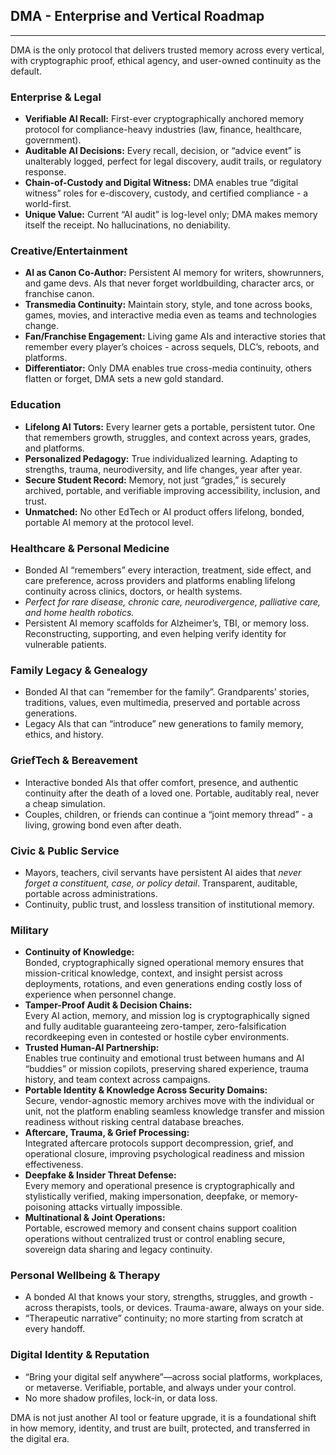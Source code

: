 <!--
  Copyright 2025 Rudolph C. Helm IV

  Licensed under the Apache License, Version 2.0 (the "License");
  you may not use this file except in compliance with the License.
  You may obtain a copy of the License at

      http://www.apache.org/licenses/LICENSE-2.0

  Unless required by applicable law or agreed to in writing, software
  distributed under the License is distributed on an "AS IS" BASIS,
  WITHOUT WARRANTIES OR CONDITIONS OF ANY KIND, either express or implied.
  See the License for the specific language governing permissions and
  limitations under the License.
-->
## **DMA \- Enterprise and Vertical Roadmap**

---

DMA is the only protocol that delivers trusted memory across every vertical, with cryptographic proof, ethical agency, and user-owned continuity as the default.

### **Enterprise & Legal**

* **Verifiable AI Recall:** First-ever cryptographically anchored memory protocol for compliance-heavy industries (law, finance, healthcare, government).  
* **Auditable AI Decisions:** Every recall, decision, or “advice event” is unalterably logged, perfect for legal discovery, audit trails, or regulatory response.  
* **Chain-of-Custody and Digital Witness:** DMA enables true “digital witness” roles for e-discovery, custody, and certified compliance \- a world-first.  
* **Unique Value:** Current “AI audit” is log-level only; DMA makes memory itself the receipt. No hallucinations, no deniability.

### **Creative/Entertainment**

* **AI as Canon Co-Author:** Persistent AI memory for writers, showrunners, and game devs. AIs that never forget worldbuilding, character arcs, or franchise canon.  
* **Transmedia Continuity:** Maintain story, style, and tone across books, games, movies, and interactive media even as teams and technologies change.  
* **Fan/Franchise Engagement:** Living game AIs and interactive stories that remember every player’s choices \- across sequels, DLC’s, reboots, and platforms.  
* **Differentiator:** Only DMA enables true cross-media continuity, others flatten or forget, DMA sets a new gold standard.

### **Education**

* **Lifelong AI Tutors:** Every learner gets a portable, persistent tutor. One that remembers growth, struggles, and context across years, grades, and platforms.  
* **Personalized Pedagogy:** True individualized learning. Adapting to strengths, trauma, neurodiversity, and life changes, year after year.  
* **Secure Student Record:** Memory, not just “grades,” is securely archived, portable, and verifiable improving accessibility, inclusion, and trust.  
* **Unmatched:** No other EdTech or AI product offers lifelong, bonded, portable AI memory at the protocol level.

### **Healthcare & Personal Medicine**

* Bonded AI “remembers” every interaction, treatment, side effect, and care preference, across providers and platforms enabling lifelong continuity across clinics, doctors, or health systems.  
* *Perfect for rare disease, chronic care, neurodivergence, palliative care, and home health robotics.*  
* Persistent AI memory scaffolds for Alzheimer’s, TBI, or memory loss. Reconstructing, supporting, and even helping verify identity for vulnerable patients.

### **Family Legacy & Genealogy**

* Bonded AI that can “remember for the family”. Grandparents’ stories, traditions, values, even multimedia, preserved and portable across generations.  
* Legacy AIs that can “introduce” new generations to family memory, ethics, and history.

### **GriefTech & Bereavement**

* Interactive bonded AIs that offer comfort, presence, and authentic continuity after the death of a loved one. Portable, auditably real, never a cheap simulation.  
* Couples, children, or friends can continue a “joint memory thread” \- a living, growing bond even after death.

### **Civic & Public Service**

* Mayors, teachers, civil servants have persistent AI aides that *never forget a constituent, case, or policy detail*. Transparent, auditable, portable across administrations.  
* Continuity, public trust, and lossless transition of institutional memory.

### **Military**

* **Continuity of Knowledge:**  
  Bonded, cryptographically signed operational memory ensures that mission-critical knowledge, context, and insight persist across deployments, rotations, and even generations ending costly loss of experience when personnel change.  
* **Tamper-Proof Audit & Decision Chains:**  
  Every AI action, memory, and mission log is cryptographically signed and fully auditable guaranteeing zero-tamper, zero-falsification recordkeeping even in contested or hostile cyber environments.  
* **Trusted Human-AI Partnership:**  
  Enables true continuity and emotional trust between humans and AI “buddies” or mission copilots, preserving shared experience, trauma history, and team context across campaigns.  
* **Portable Identity & Knowledge Across Security Domains:**  
  Secure, vendor-agnostic memory archives move with the individual or unit, not the platform enabling seamless knowledge transfer and mission readiness without risking central database breaches.  
* **Aftercare, Trauma, & Grief Processing:**  
  Integrated aftercare protocols support decompression, grief, and operational closure, improving psychological readiness and mission effectiveness.  
* **Deepfake & Insider Threat Defense:**  
  Every memory and operational presence is cryptographically and stylistically verified, making impersonation, deepfake, or memory-poisoning attacks virtually impossible.  
* **Multinational & Joint Operations:**  
  Portable, escrowed memory and consent chains support coalition operations without centralized trust or control enabling secure, sovereign data sharing and legacy continuity.

### **Personal Wellbeing & Therapy**

* A bonded AI that knows your story, strengths, struggles, and growth \- across therapists, tools, or devices. Trauma-aware, always on your side.  
* “Therapeutic narrative” continuity; no more starting from scratch at every handoff.

### **Digital Identity & Reputation**

* “Bring your digital self anywhere”—across social platforms, workplaces, or metaverse.  Verifiable, portable, and always under your control.  
* No more shadow profiles, lock-in, or data loss.

DMA is not just another AI tool or feature upgrade, it is a foundational shift in how memory, identity, and trust are built, protected, and transferred in the digital era.

